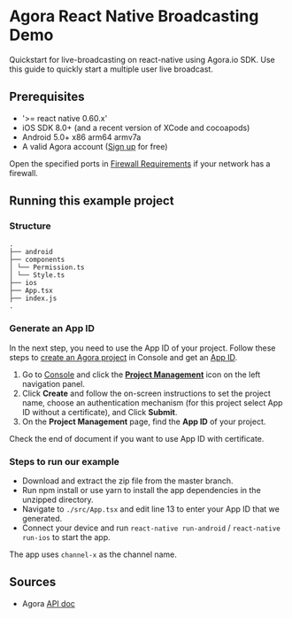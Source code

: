 # Agora React Native Broadcasting Demo

Quickstart for live-broadcasting on react-native using Agora.io SDK.
Use this guide to quickly start a multiple user live broadcast.


## Prerequisites
* '>= react native 0.60.x'
* iOS SDK 8.0+ (and a recent version of XCode and cocoapods)
* Android 5.0+ x86 arm64 armv7a
* A valid Agora account ([Sign up](https://dashboard.agora.io/) for free)

<div class="alert note">Open the specified ports in <a href="https://docs.agora.io/cn/Agora%20Platform/firewall?platform=All%20Platforms">Firewall Requirements</a> if your network has a firewall.</div>

## Running this example project

### Structure

```
.
├── android
├── components
│ └── Permission.ts
│ └── Style.ts
├── ios
├── App.tsx
├── index.js
.
```

### Generate an App ID

In the next step, you need to use the App ID of your project. Follow these steps to [create an Agora project](https://docs.agora.io/en/Agora%20Platform/manage_projects?platform=All%20Platforms) in Console and get an [App ID](https://docs.agora.io/en/Agora%20Platform/terms?platform=All%20Platforms#a-nameappidaapp-id ).

1. Go to [Console](https://dashboard.agora.io/) and click the **[Project Management](https://dashboard.agora.io/projects)** icon on the left navigation panel. 
2. Click **Create** and follow the on-screen instructions to set the project name, choose an authentication mechanism (for this project select App ID without a certificate), and Click **Submit**. 
3. On the **Project Management** page, find the **App ID** of your project. 

Check the end of document if you want to use App ID with certificate.

### Steps to run our example

* Download and extract the zip file from the master branch.
* Run npm install or use yarn to install the app dependencies in the unzipped directory.
* Navigate to `./src/App.tsx` and edit line 13 to enter your App ID that we generated.
* Connect your device and run `react-native run-android` / `react-native run-ios` to start the app.

The app uses `channel-x` as the channel name.

## Sources
* Agora [API doc](https://docs.agora.io/en/)